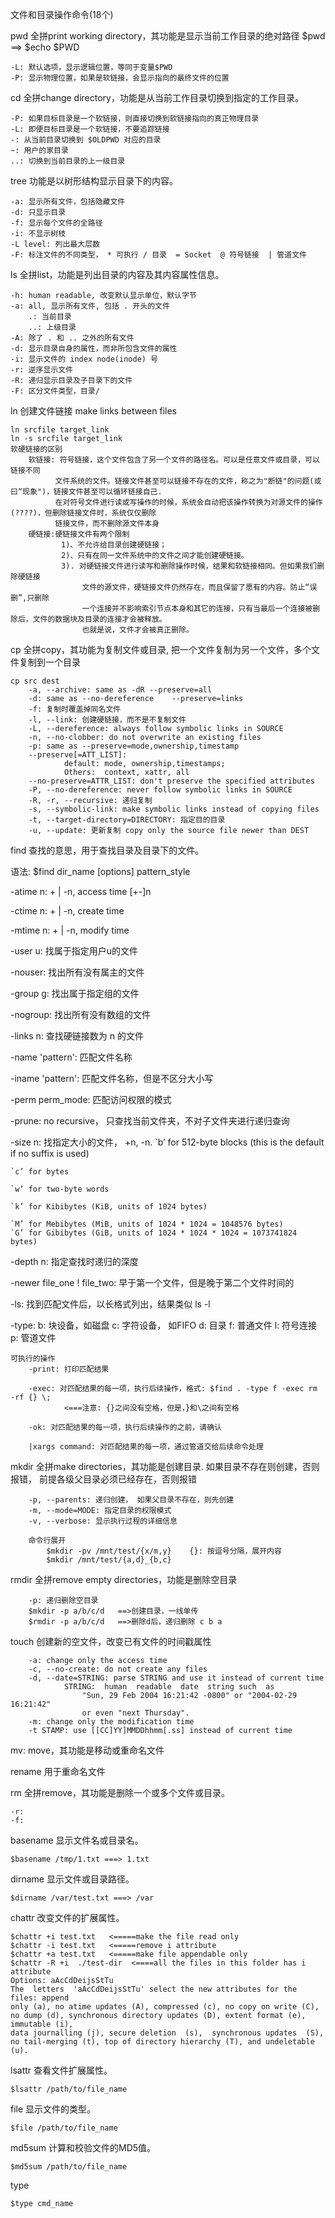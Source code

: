 文件和目录操作命令(18个)

pwd 全拼print working directory，其功能是显示当前工作目录的绝对路径
    $pwd   ==> $echo $PWD
    
    -L: 默认选项，显示逻辑位置，等同于变量$PWD
    -P: 显示物理位置，如果是软链接，会显示指向的最终文件的位置


cd  全拼change directory，功能是从当前工作目录切换到指定的工作目录。

    -P: 如果目标目录是一个软链接，则直接切换到软链接指向的真正物理目录
    -L: 即便目标目录是一个软链接，不要追踪链接
    -: 从当前目录切换到 $OLDPWD 对应的目录
    ~: 用户的家目录
    ..: 切换到当前目录的上一级目录

tree        功能是以树形结构显示目录下的内容。

    -a: 显示所有文件，包括隐藏文件
    -d: 只显示目录
    -f: 显示每个文件的全路径
    -i: 不显示树枝
    -L level: 列出最大层数
    -F: 标注文件的不同类型， * 可执行 / 目录  = Socket  @ 符号链接  | 管道文件




ls  全拼list，功能是列出目录的内容及其内容属性信息。

    -h: human readable, 改变默认显示单位，默认字节
    -a: all, 显示所有文件, 包括 . 开头的文件
        .: 当前目录
        ..: 上级目录
    -A: 除了 . 和 .. 之外的所有文件
    -d: 显示目录自身的属性，而非所包含文件的属性
    -i: 显示文件的 index node(inode) 号
    -r: 逆序显示文件
    -R: 递归显示目录及子目录下的文件
    -F: 区分文件类型，目录/


ln  创建文件链接  make links between files

    ln srcfile target_link
    ln -s srcfile target_link
    软硬链接的区别
        软链接: 符号链接，这个文件包含了另一个文件的路径名。可以是任意文件或目录，可以链接不同
              文件系统的文件。链接文件甚至可以链接不存在的文件，称之为"断链"的问题(或曰“现象")，链接文件甚至可以循环链接自己. 
              在对符号文件进行读或写操作的时候，系统会自动把该操作转换为对源文件的操作(????)，但删除链接文件时，系统仅仅删除
              链接文件，而不删除源文件本身
        硬链接:硬链接文件有两个限制
            　　1)、不允许给目录创建硬链接；
            　　2)、只有在同一文件系统中的文件之间才能创建硬链接。
            　　3). 对硬链接文件进行读写和删除操作时候，结果和软链接相同。但如果我们删除硬链接
                    文件的源文件，硬链接文件仍然存在，而且保留了愿有的内容。防止“误删”,只删除
                    一个连接并不影响索引节点本身和其它的连接，只有当最后一个连接被删除后，文件的数据块及目录的连接才会被释放。
                    也就是说，文件才会被真正删除。

cp  全拼copy，其功能为复制文件或目录, 把一个文件复制为另一个文件，多个文件复制到一个目录

    cp src dest
        -a, --archive: same as -dR --preserve=all
        -d: same as --no-dereference    --preserve=links
        -f: 复制时覆盖掉同名文件
        -l, --link: 创建硬链接，而不是不复制文件
        -L, --dereference: always follow symbolic links in SOURCE
        -n, --no-clobber: do not overwrite an existing files
        -p: same as --preserve=mode,ownership,timestamp
        --preserve[=ATT_LIST]:  
                default: mode, ownership,timestamps;
                Others:  context, xattr, all
        --no-preserve=ATTR_LIST: don't preserve the specified attributes
        -P, --no-dereference: never follow symbolic links in SOURCE
        -R, -r, --recursive: 递归复制
        -s, --symbolic-link: make symbolic links instead of copying files
        -t, --target-directory=DIRECTORY: 指定目的目录
        -u, --update: 更新复制 copy only the source file newer than DEST




find    查找的意思，用于查找目录及目录下的文件。

  语法: $find dir_name [options] pattern_style  
  
  -atime n: + | -n, access time  [+-]n
  
  -ctime n: + | -n, create time
  
  -mtime n: + | -n, modify time
  
  -user u: 找属于指定用户u的文件
  
  -nouser: 找出所有没有属主的文件
  
  -group g: 找出属于指定组的文件
  
  -nogroup: 找出所有没有数组的文件
  
  -links n: 查找硬链接数为 n 的文件
  
  -name 'pattern': 匹配文件名称
  
  -iname 'pattern': 匹配文件名称，但是不区分大小写
  
  -perm perm_mode: 匹配访问权限的模式
  
  -prune: no recursive， 只查找当前文件夹，不对子文件夹进行递归查询
  
  -size n: 找指定大小的文件， +n, -n. 
    `b’ for 512-byte blocks (this is the default if no suffix is used)
    
    `c’ for bytes
    
    `w’ for two-byte words
    
    `k’ for Kibibytes (KiB, units of 1024 bytes)
    
    `M’ for Mebibytes (MiB, units of 1024 * 1024 = 1048576 bytes)
    `G’ for Gibibytes (GiB, units of 1024 * 1024 * 1024 = 1073741824 bytes)
  
  -depth n: 指定查找时递归的深度
  
  -newer file_one ! file_two: 早于第一个文件，但是晚于第二个文件时间的
  
  -ls: 找到匹配文件后，以长格式列出，结果类似 ls -l
  
  -type:
        b: 块设备，如磁盘
        c: 字符设备， 如FIFO
        d: 目录
        f: 普通文件
        l: 符号连接
        p: 管道文件
        
    可执行的操作
        -print: 打印匹配结果
        
        -exec: 对匹配结果的每一项，执行后续操作，格式: $find . -type f -exec rm -rf {} \;  
                <===注意: {}之间没有空格，但是，}和\之间有空格
                
        -ok: 对匹配结果的每一项，执行后续操作的之前，请确认
        
        |xargs command: 对匹配结果的每一项，通过管道交给后续命令处理
       

mkdir   全拼make directories，其功能是创建目录. 如果目录不存在则创建，否则报错，
        前提各级父目录必须已经存在，否则报错
        
        -p, --parents: 递归创建， 如果父目录不存在，则先创建
        -m, --mode=MODE: 指定目录的权限模式
        -v, --verbose: 显示执行过程的详细信息

        命令行展开
            $mkdir -pv /mnt/test/{x/m,y}    {}: 按逗号分隔，展开内容
            $mkdir /mnt/test/{a,d}_{b,c}

rmdir   全拼remove empty directories，功能是删除空目录

        -p: 递归删除空目录
        $mkdir -p a/b/c/d   ==>创建目录，一线单传
        $rmdir -p a/b/c/d   ==>删除d后，递归删除 c b a

touch       创建新的空文件，改变已有文件的时间戳属性

        -a: change only the access time
        -c, --no-create: do not create any files
        -d, --date=STRING: parse STRING and use it instead of current time
                STRING:  human  readable  date  string such  as  
                    "Sun, 29 Feb 2004 16:21:42 -0800" or "2004-02-29 16:21:42"
                    or even "next Thursday".
        -m: change only the modification time
        -t STAMP: use [[CC]YY]MMDDhhmm[.ss] instead of current time

mv:  move，其功能是移动或重命名文件

rename  用于重命名文件

rm  全拼remove，其功能是删除一个或多个文件或目录。

    -r:
    -f:

basename    显示文件名或目录名。

    $basename /tmp/1.txt ===> 1.txt

dirname     显示文件或目录路径。

    $dirname /var/test.txt ===> /var

chattr      改变文件的扩展属性。

    $chattr +i test.txt   <=====make the file read only
    $chattr -i test.txt   <=====remove i attribute
    $chattr +a test.txt   <=====make file appendable only
    $chattr -R +i  ./test-dir  <====all the files in this folder has i attribute
    Options: aAcCdDeijsStTu
    The  letters  'aAcCdDeijsStTu' select the new attributes for the files: append
    only (a), no atime updates (A), compressed (c), no copy on write (C),
    no dump (d), synchronous directory updates (D), extent format (e), immutable (i),
    data journalling (j), secure deletion  (s),  synchronous updates  (S),  
    no tail-merging (t), top of directory hierarchy (T), and undeletable (u).

lsattr      查看文件扩展属性。

    $lsattr /path/to/file_name

file        显示文件的类型。

    $file /path/to/file_name

md5sum      计算和校验文件的MD5值。

    $md5sum /path/to/file_name

type

    $type cmd_name 
